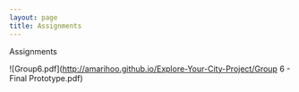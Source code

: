 ```yaml
---
layout: page
title: Assignments
---
```


Assignments

![Group6.pdf](http://amarihoo.github.io/Explore-Your-City-Project/Group 6 - Final Prototype.pdf)

<object data="http://amarihoo.github.io/Explore-Your-City-Project/Group 6 - Final Prototype.pdf" type="application/pdf" width="700px" height="700px">
    <embed src="http://amarihoo.github.io/Explore-Your-City-Project/Group 6 - Final Prototype.pdf">
    </embed>
</object>      
      
 
        
      
